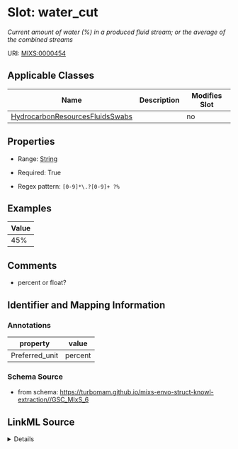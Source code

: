 # Slot: water_cut


_Current amount of water (%) in a produced fluid stream; or the average of the combined streams_



URI: [MIXS:0000454](https://w3id.org/mixs/0000454)



<!-- no inheritance hierarchy -->




## Applicable Classes

| Name | Description | Modifies Slot |
| --- | --- | --- |
[HydrocarbonResourcesFluidsSwabs](HydrocarbonResourcesFluidsSwabs.md) |  |  no  |







## Properties

* Range: [String](String.md)

* Required: True

* Regex pattern: `[0-9]*\.?[0-9]+ ?%`






## Examples

| Value |
| --- |
| 45% |

## Comments

* percent or float?

## Identifier and Mapping Information





### Annotations

| property | value |
| --- | --- |
| Preferred_unit | percent |



### Schema Source


* from schema: https://turbomam.github.io/mixs-envo-struct-knowl-extraction//GSC_MIxS_6




## LinkML Source

<details>
```yaml
name: water_cut
annotations:
  Preferred_unit:
    tag: Preferred_unit
    value: percent
description: Current amount of water (%) in a produced fluid stream; or the average
  of the combined streams
title: water cut
notes:
- water
comments:
- percent or float?
examples:
- value: 45%
from_schema: https://turbomam.github.io/mixs-envo-struct-knowl-extraction//GSC_MIxS_6
rank: 1000
slot_uri: MIXS:0000454
alias: water_cut
domain_of:
- HydrocarbonResourcesFluidsSwabs
range: string
required: true
pattern: '[0-9]*\.?[0-9]+ ?%'

```
</details>